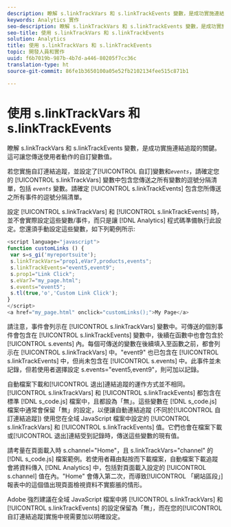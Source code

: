 ```yaml
---
description: 瞭解 s.linkTrackVars 和 s.linkTrackEvents 變數，是成功實施連結追蹤的關鍵。這可讓您傳送使用者動作的自訂變數值。
keywords: Analytics 實作
seo-description: 瞭解 s.linkTrackVars 和 s.linkTrackEvents 變數，是成功實施連結追蹤的關鍵。這可讓您傳送使用者動作的自訂變數值。
seo-title: 使用 s.linkTrackVars 和 s.linkTrackEvents
solution: Analytics
title: 使用 s.linkTrackVars 和 s.linkTrackEvents
topic: 開發人員和實作
uuid: f6b7019b-987b-4b7d-a446-80205f7cc36c
translation-type: ht
source-git-commit: 86fe1b3650100a05e52fb2102134fee515c871b1

---
```



# 使用 s.linkTrackVars 和 s.linkTrackEvents

瞭解 s.linkTrackVars 和 s.linkTrackEvents 變數，是成功實施連結追蹤的關鍵。這可讓您傳送使用者動作的自訂變數值。

若您實施自訂連結追蹤，並設定了[!UICONTROL 自訂]變數和&#x200B;*`events`*，請確定您的 [!UICONTROL s.linkTrackVars] 變數中包含您傳送之所有變數的逗號分隔清單，包括 *`events`* 變數。請確定 [!UICONTROL s.linkTrackEvents] 包含您所傳送之所有事件的逗號分隔清單。

設定 [!UICONTROL s.linkTrackVars] 和 [!UICONTROL s.linkTrackEvents] 時，並不會實際設定這些變數/事件，而只是讓 [!DNL Analytics] 程式碼準備執行此設定。您還須手動設定這些變數，如下列範例所示: 

```js
<script language="javascript"> 
function customLinks () { 
 var s=s_gi('myreportsuite'); 
 s.linkTrackVars="prop1,eVar7,products,events"; 
 s.linkTrackEvents="event5,event9"; 
 s.prop1="Link Click"; 
 s.eVar7="my_page.html"; 
 s.events="event5"; 
 s.tl(true,'o','Custom Link Click'); 
} 
</script> 
<a href="my_page.html" onclick="customLinks();">My Page</a> 
```

請注意，事件會列示在 [!UICONTROL s.linkTrackVars] 變數中。可傳送的個別事件會包含在 [!UICONTROL s.linkTrackEvents] 變數中，後續在函數中也會包含於 [!UICONTROL s.events] 內。每個可傳送的變數在後續填入至函數之前，都會列示在 [!UICONTROL s.linkTrackVars] 中。"event9" 也已包含在 [!UICONTROL s.linkTrackEvents] 中，但尚未包含在 [!UICONTROL s.events] 中。此事件並未記錄，但若使用者選擇設定 s.events="event5,event9"，則可加以記錄。

自動檔案下載和[!UICONTROL 退出]連結追蹤的運作方式並不相同。[!UICONTROL s.linkTrackVars] 和 [!UICONTROL s.linkTrackEvents] 都包含在標準 [!DNL s_code.js] 檔案中，且都設為「無」。這些變數在 [!DNL s_code.js] 檔案中通常會保留「無」的設定，以便讓自動連結追蹤 (不同於[!UICONTROL 自訂連結追蹤]) 使用您在全域 JavaScript 檔案中設定的 [!UICONTROL s.linkTrackVars] 和 [!UICONTROL s.linkTrackEvents] 值。它們也會在檔案下載或[!UICONTROL 退出]連結受到記錄時，傳送這些變數的現有值。

請考量在頁面載入時 s.channel="Home"，且 s.linkTrackVars="channel" 的 [!DNL s_code.js] 檔案範例。若使用者藉由點按而下載檔案，自動檔案下載追蹤會將資料傳入 [!DNL Analytics] 中，包括對頁面載入設定的 [!UICONTROL s.channel] 值在內。"Home" 會傳入第二次，而導致[!UICONTROL 「網站區段」]報表中的這個值出現頁面檢視資料不實膨脹的情形。

Adobe 強烈建議在全域 JavaScript 檔案中將 [!UICONTROL s.linkTrackVars] 和 [!UICONTROL s.linkTrackEvents] 的設定保留為「無」，而在您的[!UICONTROL 自訂連結追蹤]實施中視需要加以明確設定。
